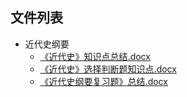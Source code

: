 

## 文件列表

- 近代史纲要
    - [《近代史》知识点总结.docx](https://github.com/Open-BJUT/BJUT-Helper/raw/master/./%E8%BF%91%E4%BB%A3%E5%8F%B2%E7%BA%B2%E8%A6%81/%E3%80%8A%E8%BF%91%E4%BB%A3%E5%8F%B2%E3%80%8B%E7%9F%A5%E8%AF%86%E7%82%B9%E6%80%BB%E7%BB%93.docx)
    - [《近代史》选择判断题知识点.docx](https://github.com/Open-BJUT/BJUT-Helper/raw/master/./%E8%BF%91%E4%BB%A3%E5%8F%B2%E7%BA%B2%E8%A6%81/%E3%80%8A%E8%BF%91%E4%BB%A3%E5%8F%B2%E3%80%8B%E9%80%89%E6%8B%A9%E5%88%A4%E6%96%AD%E9%A2%98%E7%9F%A5%E8%AF%86%E7%82%B9.docx)
    - [《近代史纲要复习题》总结.docx](https://github.com/Open-BJUT/BJUT-Helper/raw/master/./%E8%BF%91%E4%BB%A3%E5%8F%B2%E7%BA%B2%E8%A6%81/%E3%80%8A%E8%BF%91%E4%BB%A3%E5%8F%B2%E7%BA%B2%E8%A6%81%E5%A4%8D%E4%B9%A0%E9%A2%98%E3%80%8B%E6%80%BB%E7%BB%93.docx)
